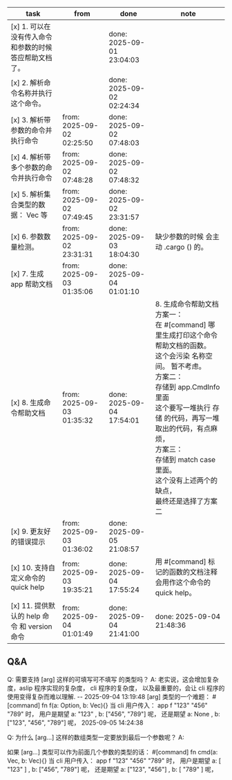 | task                                                  | from                      | done                      | note                                                                                                                                                                                                                                                                                                                                     |
| ----------------------------------------------------- | ------------------------- | ------------------------- | ---------------------------------------------------------------------------------------------------------------------------------------------------------------------------------------------------------------------------------------------------------------------------------------------------------------------------------------- |
| [x] 1. 可以在没有传入命令和参数的时候答应帮助文档了。 |                           | done: 2025-09-01 23:04:03 |
| [x] 2. 解析命令名称并执行这个命令。                   |                           | done: 2025-09-02 02:24:34 |
| [x] 3. 解析带参数的命令并执行命令                     | from: 2025-09-02 02:25:50 | done: 2025-09-02 07:48:03 |
| [x] 4. 解析带多个参数的命令并执行命令                 | from: 2025-09-02 07:48:28 | done: 2025-09-02 07:48:32 |
| [x] 5. 解析集合类型的数据： Vec 等                    | from: 2025-09-02 07:49:45 | done: 2025-09-02 23:31:57 |
| [x] 6. 参数数量检测。                                 | from: 2025-09-02 23:31:31 | done: 2025-09-03 18:04:30 | 缺少参数的时候 会主动 .cargo () 的。                                                                                                                                                                                                                                                                                                     |
| [x] 7. 生成 app 帮助文档                              | from: 2025-09-03 01:35:06 | done: 2025-09-04 01:01:10 |
| [x] 8. 生成命令帮助文档                               | from: 2025-09-03 01:35:32 | done: 2025-09-04 17:54:01 | 8. 生成命令帮助文档 <br> 方案一：<br> 在 #[command] 哪里生成打印这个命令帮助文档的函数。<br> 这个会污染 名称空间。 暂不考虑。<br> 方案二：<br> 存储到 app.CmdInfo 里面<br> 这个要写一堆执行 存储 的代码，再写一堆 取出的代码，有点麻烦，<br> 方案三：<br> 存储到 match case 里面。<br> 这个没有上述两个的缺点，<br> 最终还是选择了方案二 |
| [x] 9. 更友好的错误提示                               | from: 2025-09-03 01:36:02 | done: 2025-09-05 21:08:57 |
| [x] 10. 支持自定义命令的 quick help                   | from: 2025-09-03 19:35:21 | done: 2025-09-04 17:55:24 | 用 #[command] 标记的函数的文档注释会用作这个命令的 quick help。                                                                                                                                                                                                                                                                          |
| [x] 11. 提供默认的 help 命令 和 version 命令          | from: 2025-09-04 01:01:49 | done: 2025-09-04 21:41:00 | done: 2025-09-04 21:48:36                                                                                                                                                                                                                                                                                                                |

## Q&A

Q: 需要支持 [arg] 这样的可填写可不填写 的类型吗？
A: 老实说，这会增加复杂度，aslip 程序实现的复杂度， cli 程序的复杂度，
以及最重要的，会让 cli 程序的使用变得复杂而难以理解.
-- 2025-09-04 13:19:48
[arg] 类型的一个难题： #[command]
fn f(a: Option<String>, b: Vec<String>){}
当 cli 用户传入： app f "123" "456" "789" 时，
用户是期望 a: "123" , b: ["456", "789"] 呢，
还是期望 a: None , b: ["123", "456", "789"] 呢，
2025-09-05 14:24:38

Q: 为什么 [arg...] 这样的数组类型一定要放到最后一个参数呢？
A:

如果 [arg...] 类型可以作为前面几个参数的类型的话： #[command]
fn cmd(a: Vec<String>, b: Vec<String>){}
当 cli 用户传入： app f "123" "456" "789" 时，
用户是期望 a: [ "123" ] , b: ["456", "789"] 呢，
还是期望 a: ["123", "456"] , b: [ "789" ] 呢，
